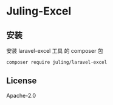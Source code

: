 # Juling-Excel

## 安装

安装 laravel-excel 工具 的 composer 包

```
composer require juling/laravel-excel
```

## License

Apache-2.0
